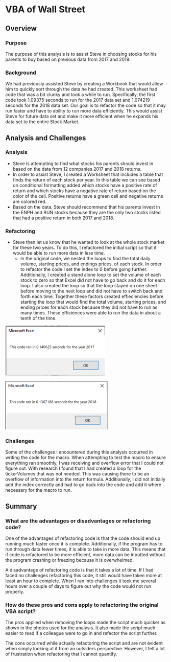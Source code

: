 # VBA of Wall Street
## Overview
### Purpose
The purpose of this analysis is to assist Steve in choosing stocks for his parents to buy based on previous data from 2017 and 2018.

### Background
We had previously assisted Steve by creating a Workbook that would allow him to quickly sort through the data he had created. This worksheet had code that was a bit clunky and took a while to run. Specifically, the first code took 1.09375 seconds to run for the 2017 data set and 1.074219 seconds for the 2018 data set. Our goal is to refactor the code so that it may run faster and have to ability to run more data efficiently. This would assist Steve for future data set and make it more efficient when he expands his data set to the entire Stock Market.

## Analysis and Challenges
### Analysis
- Steve is attempting to find what stocks his parents should invest in based on the data from 12 companies 2017 and 2018 returns.
- In order to assist Steve, I created a Worksheet that includes a table that finds the return of each stock per year. In this table we can see based on conditional formatting added which stocks have a positive rate of return and which stocks have a negative rate of return based on the color of the cell. Positive returns have a green cell and negative returns are colored red. 
- Based on the data, Steve should recommend that his parents invest in the ENPH and RUN stocks because they are the only two stocks listed that had a positive return in both 2017 and 2018.

### Refactoring
- Steve then let us know that he wanted to look at the whole stock market for these two years. To do this, I refactored the initial script so that it would be able to run more data in less time. 
  - In the original code, we nested the loops to find the total daily volume, starting prices, and endings prices, of each stock. In order to refactor the code I set the index to 0 before going further. Additionally, I created a stand alone loop to set the volume of each stock to zero so that Excel did not have to go back and do it for each loop. I also created the loop so that the loop stayed on one sheet before moving to the next loop and did not have to switch back and forth each time. Together these factors created effieciencies before starting the loop that would find the total volume, starting prices, and ending prices for each stock because they did not have to run as many times. These efficiences were able to run the data in about a tenth of the time.

![2017 VBA Data](https://github.com/AnnieShaffer/stock-analysis/blob/master/Resources/VBA_Challenge_2017.png)

![2018 VBA Data](https://github.com/AnnieShaffer/stock-analysis/blob/master/Resources/VBA_Challenge_2018.png)

### Challenges
Some of the challenges I encountered during this analysis occurred in writing the code for the macro. When attempting to test the macro to ensure everything ran smoothly, I was receiving and overflow error that I could not figure out. With research I found that I had created a loop for the tickerVolumes that was not needed. This was causing there to be an overflow of information into the return formula. Additionally, I did not initially add the index correctly and had to go back into the code and add it where necessary for the macro to run.

## Summary
### What are the advantages or disadvantages or refactoring code?
One of the advantages of refactoring code is that the code should end up running much faster once it is complete. Additionally, if the program has to run through data fewer times, it is able to take in more data. This means that if code is refactored to be more efficient, more data can be inputted without the program crashing or freezing because it is overwhelmed.

A disadvantage of refactoring code is that it takes a lot of time. If I had faced no challenges refactoring this code, it still would have taken more at least an hour to complete. When I ran into challenges it took me several hours over a couple of days to figure out why the code would not run properly. 

### How do these pros and cons apply to refactoring the original VBA script?
The pros applied when removing the loops made the script much quicker as shown in the photos used for the analysis. It also made the script much easier to read if a colleague were to go in and refector the script further.

The cons occurred while actually refactoring the script and are not evident when simply looking at it from an outsiders perspective. However, I felt a lot of frustration when refactoring that I cannot quantify.
